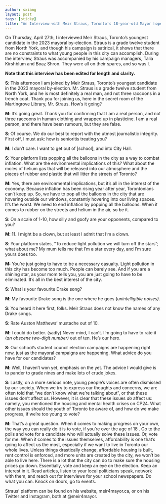 ```yaml
---
author: sxiang
layout: post
tags: [sticky]
title: "An Interview with Meir Straus, Toronto’s 18-year-old Mayor hopeful"
---
```


On Thursday, April 27th, I interviewed Meir Straus, Toronto’s youngest
candidate in the 2023 mayoral by-election. Straus is a grade twelve
student from North York, and though his campaign is satirical, it shows
that there are no constraints to what young people in this city can
accomplish. During the interview, Straus was accompanied by his campaign
managers, Talia Kirshblum and Boaz Shron. They were all on their spares,
and so was I.

**Note that this interview has been edited for length and clarity.**

**S**: This afternoon I am joined by Meir Straus, Toronto’s youngest
candidate in the 2023 mayoral by-election. Mr. Straus is a grade twelve
student from North York, and he is most definitely a real man, and not
three raccoons in a trench coat. Thank you for joining us, here in the
secret room of the Martingrove Library, Mr. Straus. How’s it going?

**M**: It’s going great. Thank you for confirming that I am a real
person, and not three raccoons in human clothing and wrapped up in
plasticine. I am a real person, and there have been rumours, but they
are false.

**S**: Of course. We do our best to report with the utmost journalistic
integrity. First off, I must ask: how is senioritis treating you?

**M**: I don’t care. I want to get out of \[school\], and into City
Hall.

**S**: Your platform lists popping all the balloons in the city as a way
to combat inflation. What are the environmental implications of this?
What about the moles of helium gas that will be released into our
atmosphere and the pieces of rubber and plastic that will litter the
streets of Toronto?

**M**: Yes, there are environmental implications, but it’s all in the
interest of the economy. Because inflation has been rising year after
year, Torontonians can’t keep up. So, we have to pop all the balloons in
the city that are hovering outside our windows, constantly hovering into
our living spaces. It’s the worst. We need to end inflation by popping
all the balloons. When it comes to rubber on the streets and helium in
the air, so be it.

**S**: On a scale of 1-10, how silly and goofy are your opponents,
compared to you?

**M**: 11. I might be a clown, but at least I admit that I’m a clown.

**S**: Your platform states, “To reduce light pollution we will turn off
the stars”; what about me? My mum tells me that I’m a star every day,
and I’m sure yours does too.

**M:** You’re just going to have to be a necessary casualty. Light
pollution in this city has become too much. People can barely see. And
if you are a shining star, as your mom tells you, you are just going to
have to be eliminated. It’s all in the best interest of the city.

**S**: What is your favourite Drake song?

**M**: My favourite Drake song is the one where he goes (_unintelligible
noises)._

**S**: You heard it here first, folks. Meir Straus does not know the
names of any Drake songs.

**S**: Rate Auston Matthews’ mustache out of 10.

**M**: I could do better. (sadly) Never mind, I can’t. I’m going to have
to rate it (_an_ _obscene two-digit number)_ out of ten. He’s our hero.

**S**: Our school’s student council election campaigns are happening
right now, just as the mayoral campaigns are happening. What advice do
you have for our candidates?

**M**: Well, I haven’t won yet, emphasis on the yet. The advice I would
give is to pander to grade nines and make lots of crude jokes.

**S**: Lastly, on a more serious note, young people’s voices are often
dismissed by our society. When we try to express our thoughts and
concerns, we are often told that “we don’t know what we’re talking
about”, or that these issues don’t affect us. However, it is clear that
these issues _do_ affect us: namely, you mentioned the housing and
mental health crises on CP24. What other issues should the youth of
Toronto be aware of, and how do we make progress, if we’re too young to
vote?

**M**: That’s a great question. When it comes to making progress on your
own, the way you can really do it is to vote, if you’re over the age of
18 . Go to the polls and vote for a candidate who will actually solve
these issues. Or, vote for me. When it comes to the issues themselves,
affordability is one that’s going to affect us the most, especially if
we want to live in Toronto our whole lives. Unless things drastically
change, affordable housing is built, rent control is enforced, and more
units are created by the city, we won’t be able to live here. There is a
lot that the city can do to make sure the housing prices go down.
Essentially, vote and keep an eye on the election. Keep an interest in
it. Read articles, listen to your local politicians speak, network with
them, and reach out for interviews for your school newspapers. Do what
you can. Knock on doors, go to events.

Straus’ platform can be found on his website, meir4mayor.ca, or on his
Twitter and Instagram, both at @meir4mayor.
